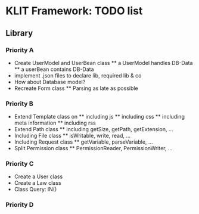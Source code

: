 # KLIT Framework: TODO list

## Library
### Priority A
* Create UserModel and UserBean class
** a UserModel handles DB-Data
** a userBean contains DB-Data
* implement .json files to declare lib, required lib & co
* How about Database model?
* Recreate Form class
** Parsing as late as possible

### Priority B
* Extend Template class on
** including js
** including css
** including meta information
** including rss
* Extend Path class
** including getSize, getPath, getExtension, ...
* Including File class
** isWritable, write, read, ...
* Including Request class
** getVariable, parseVariable, ...
* Split Permission class
** PermissionReader, PermissionWriter, ...

### Priority C
* Create a User class
* Create a Law class
* Class Query: IN()

### Priority D
